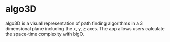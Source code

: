 # algo3D

algo3D is a visual representation of path finding algorithms in a 3 dimensional plane including the x, y, z axes. The app allows users calculate the space-time complexity with bigO. 
